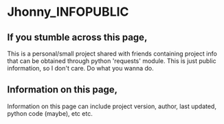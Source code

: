 # Jhonny_INFOPUBLIC

## If you stumble across this page,
<p1>This is a personal/small project shared with friends containing project info that can be obtained through python 'requests' module.</p1>
<p1>This is just public information, so I don't care. Do what you wanna do.

## Information on this page,
<p1>Information on this page can include project version, author, last updated, python code (maybe), etc etc.
